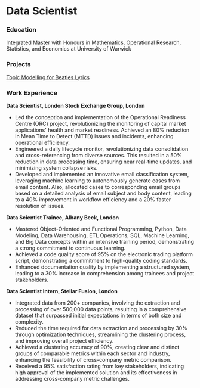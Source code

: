 # Data Scientist

### Education
Integrated Master with Honours in Mathematics, Operational Research, Statistics, and Economics at University of Warwick

### Projects
[Topic Modelling for Beatles Lyrics](https://github.com/BeiningZhang/beatles-lyrics-analysis.git)

### Work Experience
**Data Scientist, London Stock Exchange Group, London**
- Led the conception and implementation of the Operational Readiness Centre (ORC) project, revolutionizing the monitoring of capital market applications' health and market readiness. Achieved an 80% reduction in Mean Time to Detect (MTTD) issues and incidents, enhancing operational efficiency.
- Engineered a daily lifecycle monitor, revolutionizing data consolidation and cross-referencing from diverse sources. This resulted in a 50% reduction in data processing time, ensuring near real-time updates, and minimizing system collapse risks.
- Developed and implemented an innovative email classification system, leveraging machine learning to autonomously generate cases from email content. Also, allocated cases to corresponding email groups based on a detailed analysis of email subject and body content, leading to a 40% improvement in workflow efficiency and a 20% faster resolution of issues.

**Data Scientist Trainee, Albany Beck, London**
- Mastered Object-Oriented and Functional Programming, Python, Data Modeling, Data Warehousing, ETL Operations, SQL, Machine Learning, and Big Data concepts within an intensive training period, demonstrating a strong commitment to continuous learning.
- Achieved a code quality score of 95% on the electronic trading platform script, demonstrating a commitment to high-quality coding standards.
- Enhanced documentation quality by implementing a structured system, leading to a 30% increase in comprehension among trainees and project stakeholders.

**Data Scientist Intern, Stellar Fusion, London**
- Integrated data from 200+ companies, involving the extraction and processing of over 500,000 data points, resulting in a comprehensive dataset that surpassed initial expectations in terms of both size and complexity.
- Reduced the time required for data extraction and processing by 30% through optimization techniques, streamlining the clustering process, and improving overall project efficiency.
- Achieved a clustering accuracy of 90%, creating clear and distinct groups of comparable metrics within each sector and industry, enhancing the feasibility of cross-company metric comparison.
- Received a 95% satisfaction rating from key stakeholders, indicating high approval of the implemented solution and its effectiveness in addressing cross-company metric challenges. 


